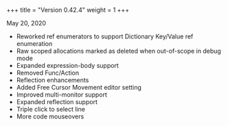 +++
title = "Version 0.42.4"
weight = 1
+++

May 20, 2020

- Reworked ref enumerators to support Dictionary Key/Value ref enumeration
- Raw scoped allocations marked as deleted when out-of-scope in debug mode
- Expanded expression-body support
- Removed Func<T>/Action<T>
- Reflection enhancements
- Added Free Cursor Movement editor setting
- Improved multi-monitor support
- Expanded reflection support
- Triple click to select line
- More code mouseovers